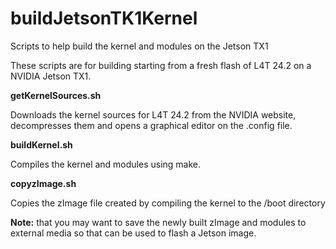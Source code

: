 # buildJetsonTK1Kernel
Scripts to help build the kernel and modules on the Jetson TX1

These scripts are for building starting from a fresh flash of L4T 24.2 on a NVIDIA Jetson TX1. 

<strong>getKernelSources.sh</strong>

Downloads the kernel sources for L4T 24.2 from the NVIDIA website, decompresses them and opens a graphical editor on the .config file. 

<strong>buildKernel.sh</strong>

Compiles the kernel and modules using make.

<strong>copyzImage.sh</strong>

Copies the zImage file created by compiling the kernel to the /boot directory


<strong>Note:</strong> that you may want to save the newly built zImage and modules to external media so that can be used to flash a Jetson image.


